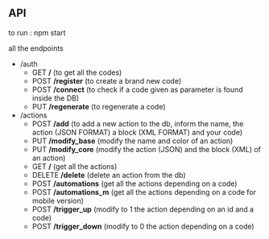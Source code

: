API
--
to run : npm start

all the endpoints
- /auth
    - GET **/** (to get all the codes)
    - POST **/register** (to create a brand new code)
    - POST **/connect** (to check if a code given as parameter is found inside the DB)
    - PUT **/regenerate** (to regenerate a code)
- /actions
    - POST **/add** (to add a new action to the db, inform the name, the action (JSON FORMAT) a block (XML FORMAT) and your code)
    - PUT **/modify_base** (modify the name and color of an action)
    - PUT **/modify_core** (modify the action (JSON) and the block (XML) of an action)
    - GET **/** (get all the actions)
    - DELETE **/delete** (delete an action from the db)
    - POST **/automations** (get all the actions depending on a code)
    - POST **/automations_m** (get all the actions depending on a code for mobile version)
    - POST **/trigger_up** (modify to 1 the action depending on an id and a code)
    - POST **/trigger_down** (modify to 0 the action depending on a code)
